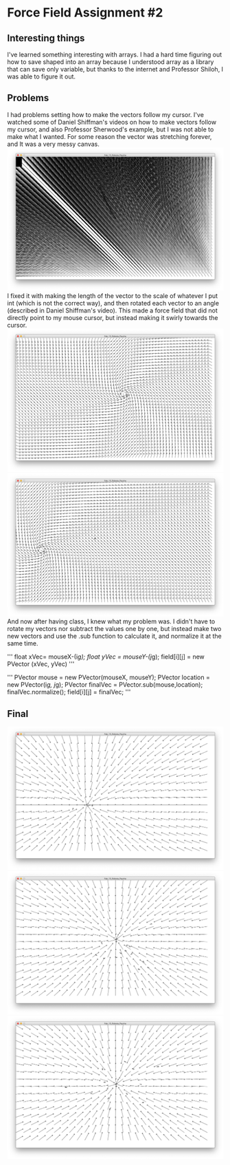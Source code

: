 # Force Field Assignment #2

## Interesting things
I've learned something interesting with arrays. I had a hard time figuring out how to save shaped into an array because I understood array as a library that can save only variable, but thanks to the internet and Professor Shiloh, I was able to figure it out.

## Problems
I had problems setting how to make the vectors follow my cursor. I've watched some of Daniel Shiffman's videos on how to make vectors follow my cursor, and also Professor Sherwood's example, but I was not able to make what I wanted. For some reason the vector was stretching forever, and It was a very messy canvas.
![](media/forceFieldError.png)
I fixed it with making the length of the vector to the scale of whatever I put int (which is not the correct way), and then rotated each vector to an angle (described in Daniel Shiffman's video). This made a force field that did not directly point to my mouse cursor, but instead making it swirly towards the cursor.
![](media/forceFieldError2.png)
![](media/forceFieldError3.png)
And now after having class, I knew what my problem was. I didn't have to rotate my vectors nor subtract the values one by one, but instead make two new vectors and use the .sub function to calculate it, and normalize it at the same time.

'''
float xVec= mouseX-(i*g);
float yVec = mouseY-(j*g);
field[i][j] = new PVector (xVec, yVec)
'''

'''
PVector mouse = new PVector(mouseX, mouseY);
PVector location = new PVector(i*g, j*g);
PVector finalVec = PVector.sub(mouse,location);
finalVec.normalize();
field[i][j] = finalVec;
'''

## Final
![](media/forceFieldFinal1.png)
![](media/forceFieldFinal2.png)
![](media/forceFieldFinal3.png)
